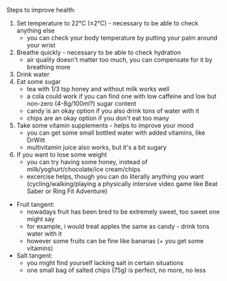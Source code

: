Steps to improve health:
1. Set temperature to 22°C (±2°C) - necessary to be able to check anything else
    - you can check your body temperature by putting your palm around your wrist
2. Breathe quickly - necessary to be able to check hydration
    - air quality doesn't matter too much, you can compensate for it by breathing more
3. Drink water
4. Eat some sugar
    - tea with 1/3 tsp honey and without milk works well
    - a cola could work if you can find one with low caffeine and low but non-zero (4-8g/100ml?) sugar content
    - candy is an okay option if you also drink tons of water with it
    - chips are an okay option if you don't eat too many
6. Take some vitamin supplements - helps to improve your mood
    - you can get some small bottled water with added vitamins, like DrWitt
    - multivitamin juice also works, but it's a bit sugary
7. If you want to lose some weight
    - you can try having some honey, instead of milk/yoghurt/chocolate/ice cream/chips
    - excercise helps, though you can do literally anything you want (cycling/walking/playing a physically intersive video game like Beat Saber or Ring Fit Adventure)


- Fruit tangent:
    - nowadays fruit has been bred to be extremely sweet, too sweet one might say
    - for example, i would treat apples the same as candy - drink tons water with it
    - however some fruits can be fine like bananas (+ you get some vitamins)
- Salt tangent:
    - you might find yourself lacking salt in certain situations
    - one small bag of salted chips (75g) is perfect, no more, no less
